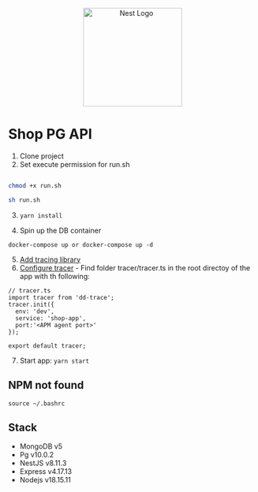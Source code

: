 <p align="center">
  <a href="http://nestjs.com/" target="blank"><img src="https://nestjs.com/img/logo-small.svg" width="200" alt="Nest Logo" /></a>
</p>

# Shop PG API

1. Clone project
2. Set execute permission for run.sh

```bash

chmod +x run.sh

sh run.sh

```

3. `yarn install`

4. Spin up the DB container

```
docker-compose up or docker-compose up -d
```

5. [Add tracing library](https://docs.datadoghq.com/tracing/trace_collection/automatic_instrumentation/dd_libraries/nodejs/)
6. [Configure tracer](https://docs.datadoghq.com/tracing/trace_collection/library_config/nodejs/#instrumentation) - Find folder tracer/tracer.ts in the root directoy of the app with th following:

```
// tracer.ts
import tracer from 'dd-trace';
tracer.init({
  env: 'dev',
  service: 'shop-app',
  port:'<APM agent port>'
});

export default tracer;
```

7. Start app: `yarn start`

## NPM not found

```
source ~/.bashrc
```

## Stack

- MongoDB v5
- Pg v10.0.2
- NestJS v8.11.3
- Express v4.17.13
- Nodejs v18.15.11
